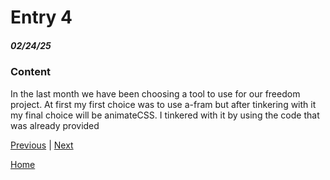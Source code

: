 # Entry 4
##### 02/24/25

### Content
In the last month we have been choosing a tool to use for our freedom project. At first my first choice was to use a-fram but after tinkering with it my final choice will be animateCSS. I tinkered with it by using the code that was already provided 

[Previous](entry03.md) | [Next](entry05.md)

[Home](../README.md)
